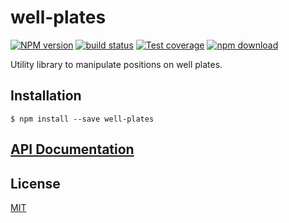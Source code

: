 # well-plates

[![NPM version][npm-image]][npm-url]
[![build status][ci-image]][ci-url]
[![Test coverage][codecov-image]][codecov-url]
[![npm download][download-image]][download-url]

Utility library to manipulate positions on well plates.

## Installation

`$ npm install --save well-plates`

## [API Documentation](https://cheminfo.github.io/well-plates)

## License

[MIT](./LICENSE)

[npm-image]: https://img.shields.io/npm/v/well-plates.svg?style=flat-square
[npm-url]: https://www.npmjs.com/package/well-plates
[ci-image]: https://github.com/cheminfo/well-plates/workflows/Node.js%20CI/badge.svg?branch=master
[ci-url]: https://github.com/cheminfo/well-plates/actions?query=workflow%3A%22Node.js+CI%22
[codecov-image]: https://img.shields.io/codecov/c/github/cheminfo/well-plates.svg?style=flat-square
[codecov-url]: https://codecov.io/gh/cheminfo/well-plates
[download-image]: https://img.shields.io/npm/dm/well-plates.svg?style=flat-square
[download-url]: https://www.npmjs.com/package/well-plates
